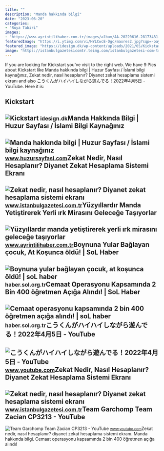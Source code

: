 ```yaml
---
title: ""
description: "Manda hakkında bilgi"
date: "2023-06-20"
categories:
- "Ruya Tabiri"
images:
- "https://www.ayrintilihaber.com.tr/images/album/AA-20220616-28173431-28173376-YUZYILLARDIR_MANDA_YETISTIREREK_YERLI_IRK_MIRASINI_GELECEGE_TASIYORLAR.jpg"
featuredImage: "https://i.ytimg.com/vi/HYLCwcE-Dgc/maxres2.jpg?sqp=-oaymwEoCIAKENAF8quKqQMcGADwAQH4AYwCgALgA4oCDAgAEAEYRSBHKGUwDw==&amp;rs=AOn4CLC_ulBvmvqa2cf2uT56Qfk3FCYaDA"
featured_image: "https://idesign.dk/wp-content/uploads/2021/05/Kickstart-din-oprydning.png"
image: "https://istanbulgazetesicomtr.teimg.com/istanbulgazetesi-com-tr/uploads/2023/04/zekat-kimlere-verilmez-zekat-kimlere-dusmez.jpg"
---
```


If you are looking for Kickstart you've visit to the right web. We have 9 Pics about Kickstart like Manda hakkında bilgi | Huzur Sayfası / İslami bilgi kaynağınız, Zekat nedir, nasıl hesaplanır? Diyanet zekat hesaplama sistemi ekranı and also こうくんがハイハイしながら遊んでる！2022年4月5日 - YouTube. Here it is:

Kickstart
---------

 ![Kickstart](https://idesign.dk/wp-content/uploads/2021/05/Kickstart-din-oprydning.png) <small>idesign.dk</small>Manda Hakkında Bilgi | Huzur Sayfası / İslami Bilgi Kaynağınız
--------------------------------------------------------------

 ![Manda hakkında bilgi | Huzur Sayfası / İslami bilgi kaynağınız](https://www.huzursayfasi.com/img/2017/04/manda-hakkinda-bilgi.jpg) <small>www.huzursayfasi.com</small>Zekat Nedir, Nasıl Hesaplanır? Diyanet Zekat Hesaplama Sistemi Ekranı
---------------------------------------------------------------------

 ![Zekat nedir, nasıl hesaplanır? Diyanet zekat hesaplama sistemi ekranı](https://istanbulgazetesicomtr.teimg.com/istanbulgazetesi-com-tr/uploads/2023/04/zekat-nedir-nasil-hesaplanir-diyanet-ornek-hesaplama-sistemi.jpg) <small>www.istanbulgazetesi.com.tr</small>Yüzyıllardır Manda Yetiştirerek Yerli ırk Mirasını Geleceğe Taşıyorlar
----------------------------------------------------------------------

 ![Yüzyıllardır manda yetiştirerek yerli ırk mirasını geleceğe taşıyorlar](https://www.ayrintilihaber.com.tr/images/album/AA-20220616-28173431-28173376-YUZYILLARDIR_MANDA_YETISTIREREK_YERLI_IRK_MIRASINI_GELECEGE_TASIYORLAR.jpg) <small>www.ayrintilihaber.com.tr</small>Boynuna Yular Bağlayan çocuk, At Koşunca öldü! | SoL Haber
----------------------------------------------------------

 ![Boynuna yular bağlayan çocuk, at koşunca öldü! | soL haber](https://haber.sol.org.tr/sites/default/files/styles/content_image_size_type1/public/sanliurfa_0.jpg?itok=nD63X5Wy) <small>haber.sol.org.tr</small>Cemaat Operasyonu Kapsamında 2 Bin 400 öğretmen Açığa Alındı! | SoL Haber
-------------------------------------------------------------------------

 ![Cemaat operasyonu kapsamında 2 bin 400 öğretmen açığa alındı! | soL haber](https://haber.sol.org.tr/sites/default/files/styles/content_image_size_type1/public/ogretmen-8.jpg?itok=NcxNWAFJ) <small>haber.sol.org.tr</small>こうくんがハイハイしながら遊んでる！2022年4月5日 - YouTube
-------------------------------------

 ![こうくんがハイハイしながら遊んでる！2022年4月5日 - YouTube](https://i.ytimg.com/vi/H2fAEMesIjo/maxresdefault.jpg?sqp=-oaymwEmCIAKENAF8quKqQMa8AEB-AH-CYAC0AWKAgwIABABGGUgXyhTMA8=&rs=AOn4CLCJYSghky0o-ilndxvg6fCYAda1ug) <small>www.youtube.com</small>Zekat Nedir, Nasıl Hesaplanır? Diyanet Zekat Hesaplama Sistemi Ekranı
---------------------------------------------------------------------

 ![Zekat nedir, nasıl hesaplanır? Diyanet zekat hesaplama sistemi ekranı](https://istanbulgazetesicomtr.teimg.com/istanbulgazetesi-com-tr/uploads/2023/04/zekat-kimlere-verilmez-zekat-kimlere-dusmez.jpg) <small>www.istanbulgazetesi.com.tr</small>Team Garchomp Team Zacian CP3213 - YouTube
------------------------------------------

 ![Team Garchomp Team Zacian CP3213 - YouTube](https://i.ytimg.com/vi/HYLCwcE-Dgc/maxres2.jpg?sqp=-oaymwEoCIAKENAF8quKqQMcGADwAQH4AYwCgALgA4oCDAgAEAEYRSBHKGUwDw==&rs=AOn4CLC_ulBvmvqa2cf2uT56Qfk3FCYaDA) <small>www.youtube.com</small>Zekat nedir, nasıl hesaplanır? diyanet zekat hesaplama sistemi ekranı. Manda hakkında bilgi. Cemaat operasyonu kapsamında 2 bin 400 öğretmen açığa alındı!
